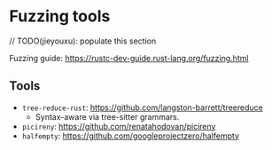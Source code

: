 # Fuzzing tools

// TODO(jieyouxu): populate this section

Fuzzing guide: <https://rustc-dev-guide.rust-lang.org/fuzzing.html>

## Tools

- `tree-reduce-rust`: <https://github.com/langston-barrett/treereduce>
    - Syntax-aware via tree-sitter grammars.
- `picireny`: <https://github.com/renatahodovan/picireny>
- `halfempty`: <https://github.com/googleprojectzero/halfempty>
